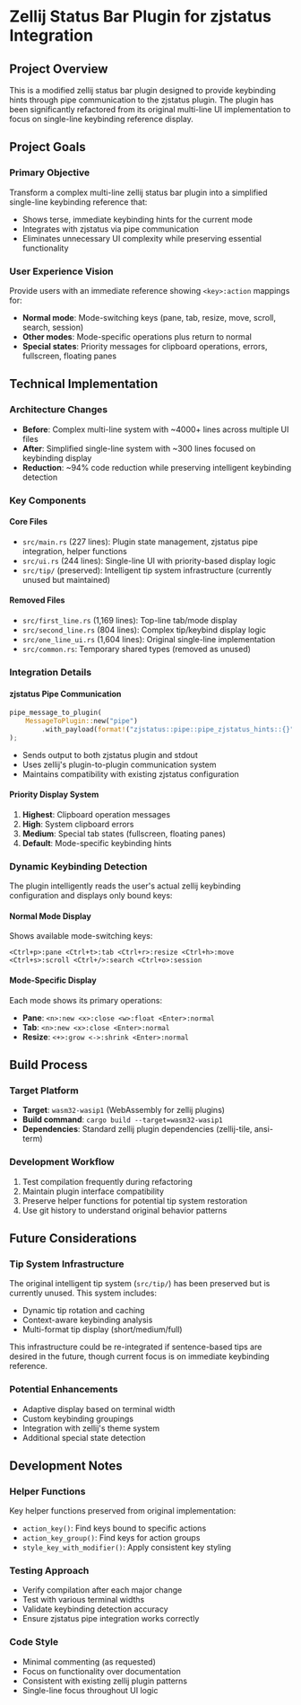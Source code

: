 # Zellij Status Bar Plugin for zjstatus Integration

## Project Overview

This is a modified zellij status bar plugin designed to provide keybinding hints through pipe communication to the zjstatus plugin. The plugin has been significantly refactored from its original multi-line UI implementation to focus on single-line keybinding reference display.

## Project Goals

### Primary Objective
Transform a complex multi-line zellij status bar plugin into a simplified single-line keybinding reference that:
- Shows terse, immediate keybinding hints for the current mode
- Integrates with zjstatus via pipe communication
- Eliminates unnecessary UI complexity while preserving essential functionality

### User Experience Vision
Provide users with an immediate reference showing `<key>:action` mappings for:
- **Normal mode**: Mode-switching keys (pane, tab, resize, move, scroll, search, session)
- **Other modes**: Mode-specific operations plus return to normal
- **Special states**: Priority messages for clipboard operations, errors, fullscreen, floating panes

## Technical Implementation

### Architecture Changes
- **Before**: Complex multi-line system with ~4000+ lines across multiple UI files
- **After**: Simplified single-line system with ~300 lines focused on keybinding display
- **Reduction**: ~94% code reduction while preserving intelligent keybinding detection

### Key Components

#### Core Files
- `src/main.rs` (227 lines): Plugin state management, zjstatus pipe integration, helper functions
- `src/ui.rs` (244 lines): Single-line UI with priority-based display logic
- `src/tip/` (preserved): Intelligent tip system infrastructure (currently unused but maintained)

#### Removed Files
- `src/first_line.rs` (1,169 lines): Top-line tab/mode display
- `src/second_line.rs` (804 lines): Complex tip/keybind display logic  
- `src/one_line_ui.rs` (1,604 lines): Original single-line implementation
- `src/common.rs`: Temporary shared types (removed as unused)

### Integration Details

#### zjstatus Pipe Communication
```rust
pipe_message_to_plugin(
    MessageToPlugin::new("pipe")
        .with_payload(format!("zjstatus::pipe::pipe_zjstatus_hints::{}", message)),
);
```
- Sends output to both zjstatus plugin and stdout
- Uses zellij's plugin-to-plugin communication system
- Maintains compatibility with existing zjstatus configuration

#### Priority Display System
1. **Highest**: Clipboard operation messages
2. **High**: System clipboard errors  
3. **Medium**: Special tab states (fullscreen, floating panes)
4. **Default**: Mode-specific keybinding hints

### Dynamic Keybinding Detection

The plugin intelligently reads the user's actual zellij keybinding configuration and displays only bound keys:

#### Normal Mode Display
Shows available mode-switching keys:
```
<Ctrl+p>:pane <Ctrl+t>:tab <Ctrl+r>:resize <Ctrl+h>:move <Ctrl+s>:scroll <Ctrl+/>:search <Ctrl+o>:session
```

#### Mode-Specific Display
Each mode shows its primary operations:
- **Pane**: `<n>:new <x>:close <w>:float <Enter>:normal`
- **Tab**: `<n>:new <x>:close <Enter>:normal`
- **Resize**: `<+>:grow <->:shrink <Enter>:normal`

## Build Process

### Target Platform
- **Target**: `wasm32-wasip1` (WebAssembly for zellij plugins)
- **Build command**: `cargo build --target=wasm32-wasip1`
- **Dependencies**: Standard zellij plugin dependencies (zellij-tile, ansi-term)

### Development Workflow
1. Test compilation frequently during refactoring
2. Maintain plugin interface compatibility
3. Preserve helper functions for potential tip system restoration
4. Use git history to understand original behavior patterns

## Future Considerations

### Tip System Infrastructure
The original intelligent tip system (`src/tip/`) has been preserved but is currently unused. This system includes:
- Dynamic tip rotation and caching
- Context-aware keybinding analysis
- Multi-format tip display (short/medium/full)

This infrastructure could be re-integrated if sentence-based tips are desired in the future, though current focus is on immediate keybinding reference.

### Potential Enhancements
- Adaptive display based on terminal width
- Custom keybinding groupings
- Integration with zellij's theme system
- Additional special state detection

## Development Notes

### Helper Functions
Key helper functions preserved from original implementation:
- `action_key()`: Find keys bound to specific actions
- `action_key_group()`: Find keys for action groups
- `style_key_with_modifier()`: Apply consistent key styling

### Testing Approach
- Verify compilation after each major change
- Test with various terminal widths
- Validate keybinding detection accuracy
- Ensure zjstatus pipe integration works correctly

### Code Style
- Minimal commenting (as requested)
- Focus on functionality over documentation
- Consistent with existing zellij plugin patterns
- Single-line focus throughout UI logic